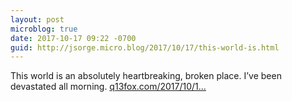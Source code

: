 ```yaml
---
layout: post
microblog: true
date: 2017-10-17 09:22 -0700
guid: http://jsorge.micro.blog/2017/10/17/this-world-is.html
---
```

This world is an absolutely heartbreaking, broken place. I’ve been devastated all morning. [q13fox.com/2017/10/1...](http://q13fox.com/2017/10/16/police-6-year-old-mildly-autistic-boy-missing-in-lynnwood/)
